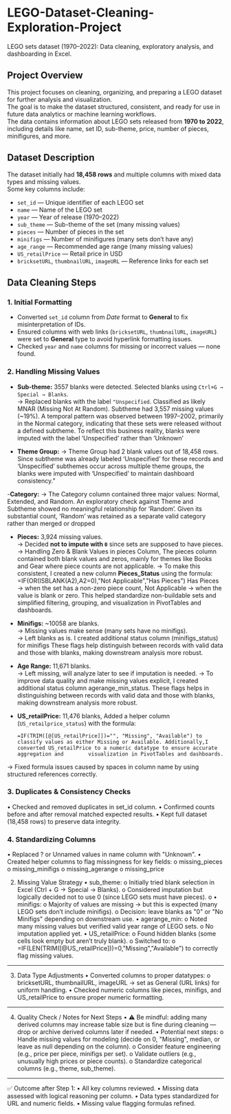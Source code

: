 # LEGO-Dataset-Cleaning-Exploration-Project
LEGO sets dataset (1970–2022): Data cleaning, exploratory analysis, and dashboarding in Excel.

## Project Overview
This project focuses on cleaning, organizing, and preparing a LEGO dataset for further analysis and visualization.  
The goal is to make the dataset structured, consistent, and ready for use in future data analytics or machine learning workflows.  
The data contains information about LEGO sets released from **1970 to 2022**, including details like name, set ID, sub-theme, price, number of pieces, minifigures, and more.

## Dataset Description
The dataset initially had **18,458 rows** and multiple columns with mixed data types and missing values.  
Some key columns include:
- `set_id` — Unique identifier of each LEGO set  
- `name` — Name of the LEGO set  
- `year` — Year of release (1970–2022)  
- `sub_theme` — Sub-theme of the set (many missing values)  
- `pieces` — Number of pieces in the set  
- `minifigs` — Number of minifigures (many sets don’t have any)  
- `age_range` — Recommended age range (many missing values)  
- `US_retailPrice` — Retail price in USD  
- `bricksetURL`, `thumbnailURL`, `imageURL` — Reference links for each set

## Data Cleaning Steps

### 1. **Initial Formatting**
- Converted `set_id` column from *Date* format to **General** to fix misinterpretation of IDs.
- Ensured columns with web links (`bricksetURL`, `thumbnailURL`, `imageURL`) were set to **General** type to avoid hyperlink formatting issues.
- Checked `year` and `name` columns for missing or incorrect values — none found.

### 2. **Handling Missing Values**
- **Sub-theme:** 3557 blanks were detected. Selected blanks using `Ctrl+G → Special → Blanks`.  
→ Replaced blanks with the label `"Unspecified`.	Classified as likely MNAR (Missing Not At Random).
  Subtheme had 3,557 missing values (~19%). A temporal pattern was observed between 1997–2002, primarily in the Normal category, indicating that these sets were released without a defined subtheme. To reflect
  this business reality, blanks were imputed with the label ‘Unspecified’ rather than ‘Unknown’
  
 - **Theme Group:**
 → Theme Group had 2 blank values out of 18,458 rows. Since subtheme was already labeled ‘Unspecified’ for these records and ‘Unspecified’ subthemes occur across multiple theme groups, the blanks were imputed
   with ‘Unspecified’ to maintain dashboard consistency.”

-**Category:**
 → The Category column contained three major values: Normal, Extended, and Random. An exploratory check against Theme and Subtheme showed no meaningful relationship for ‘Random’. Given its substantial count,        ‘Random’ was retained as a separate valid category rather than merged or dropped


- **Pieces:** 3,924 missing values.  
  → Decided **not to impute with `0`** since sets are supposed to have pieces.  
  → Handling Zero & Blank Values in pieces Column, The pieces column contained both blank values and zeros, mainly for themes like Books and Gear where piece counts are not applicable.
  → To make this consistent, I created a new column **Pieces_Status** using the formula: =IF(OR(ISBLANK(A2),A2=0),"Not Applicable","Has Pieces")
    Has Pieces → when the set has a non-zero piece count, Not Applicable → when the value is blank or zero. This helped standardize non-buildable sets and simplified filtering, grouping, and visualization in
    PivotTables and dashboards.

- **Minifigs:** ~10058 are blanks.  
  → Missing values make sense (many sets have no minifigs).  
  → Left blanks as is. I created additional status column (minifigs_status) for minifigs These flags help distinguish between records with valid data and those with blanks,
    making downstream analysis more robust.

- **Age Range:** 11,671 blanks.  
  → Left missing, will analyze later to see if imputation is needed.
  → To improve data quality and make missing values explicit, I created additional status column agerange_min_status. These flags helps in distinguishing between records with valid data and those with blanks,        making downstream analysis more robust.

- **US_retailPrice:** 11,476 blanks, Added a helper column (`US_retailprice_status`) with the formula:
  ```excel
  =IF(TRIM([@[US_retailPrice]])="", "Missing", "Available") to classify values as either Missing or Available. Additionally,I converted US_retailPrice to a numeric datatype to ensure accurate aggregation and        visualization in PivotTables and dashboards.
→ Fixed formula issues caused by spaces in column name by using structured references correctly.

 
### 3. **Duplicates & Consistency Checks**
•	Checked and removed duplicates in set_id column.
•	Confirmed counts before and after removal matched expected results.
•	Kept full dataset (18,458 rows) to preserve data integrity.

### 4. **Standardizing Columns**
•	Replaced ? or Unnamed values in name column with "Unknown".
•	Created helper columns to flag missingness for key fields:
o	missing_pieces
o	missing_minifigs
o	missing_agerange
o	missing_price

 
2. Missing Value Strategy
•	sub_theme:
o	Initially tried blank selection in Excel (Ctrl + G → Special → Blanks).
o	Considered imputation but logically decided not to use 0 (since LEGO sets must have pieces).
o
•	minifigs:
o	Majority of values are missing → but this is expected (many LEGO sets don’t include minifigs).
o	Decision: leave blanks as "0" or "No Minifigs" depending on downstream use.
•	agerange_min:
o	Noted many missing values but verified valid year range of LEGO sets.
o	No imputation applied yet.
•	US_retailPrice:
o	Found hidden blanks (some cells look empty but aren’t truly blank).
o	Switched to:
o	=IF(LEN(TRIM([@US_retailPrice]))=0,"Missing","Available")
to correctly flag missing values.
________________________________________
3. Data Type Adjustments
•	Converted columns to proper datatypes:
o	bricksetURL, thumbnailURL, imageURL → set as General (URL links) for uniform handling.
•	Checked numeric columns like pieces, minifigs, and US_retailPrice to ensure proper numeric formatting.
________________________________________
4. Quality Check / Notes for Next Steps
•	⚠️ Be mindful: adding many derived columns may increase table size but is fine during cleaning — drop or archive derived columns later if needed.
•	Potential next steps:
o	Handle missing values for modeling (decide on 0, "Missing", median, or leave as null depending on the column).
o	Consider feature engineering (e.g., price per piece, minifigs per set).
o	Validate outliers (e.g., unusually high prices or piece counts).
o	Standardize categorical columns (e.g., theme, sub_theme).
________________________________________
✅ Outcome after Step 1:
•	All key columns reviewed.
•	Missing data assessed with logical reasoning per column.
•	Data types standardized for URL and numeric fields.
•	Missing value flagging formulas refined.


